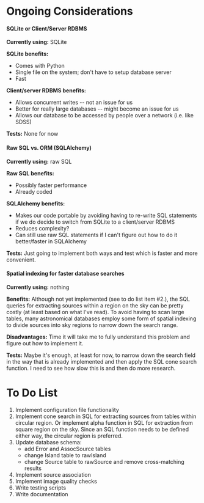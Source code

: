 # Ongoing Considerations

#### SQLite or Client/Server RDBMS
**Currently using:** SQLite

**SQLite benefits:**
- Comes with Python
- Single file on the system; don't have to setup database server
- Fast

**Client/server RDBMS benefits:**
- Allows concurrent writes -- not an issue for us
- Better for really large databases -- might become an issue for us
- Allows our database to be accessed by people over a network (i.e. like SDSS)

**Tests:** None for now

#### Raw SQL vs. ORM (SQLAlchemy)
**Currently using:** raw SQL

**Raw SQL benefits:**
- Possibly faster performance
- Already coded

**SQLAlchemy benefits:**
- Makes our code portable by avoiding having to re-write SQL statements if we do
decide to switch from SQLite to a client/server RDBMS
- Reduces complexity?
- Can still use raw SQL statements if I can't figure out how to do it
better/faster in SQLAlchemy

**Tests:** Just going to implement both ways and test which is faster and more
convenient.

#### Spatial indexing for faster database searches
**Currently using:** nothing

**Benefits:** Although not yet implemented (see to do list item #2.), the SQL
queries for extracting sources within a region on the sky can be pretty costly
(at least based on what I've read). To avoid having to scan large tables, many
astronomical databases employ some form of spatial indexing to divide sources
into sky regions to narrow down the search range.

**Disadvantages:** Time it will take me to fully understand this problem and
figure out how to implement it.

**Tests:** Maybe it's enough, at least for now, to narrow down the search
field in the way that is already implemented and then apply the SQL cone search
function. I need to see how slow this is and then do more research.


# To Do List

1. Implement configuration file functionality
2. Implement cone search in SQL for extracting sources from tables within
circular region. Or implement alpha function in SQL for extraction from
square region on the sky. Since an SQL function needs to be defined either way,
the circular region is preferred.
3. Update database schema:
    - add Error and AssocSource tables
    - change Island table to rawIsland
    - change Source table to rawSource and remove cross-matching results
4. Implement source association
5. Implement image quality checks
6. Write testing scripts
7. Write documentation
